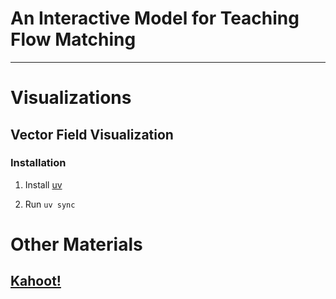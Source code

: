 # An Interactive Model for Teaching Flow Matching
---

# Visualizations
## Vector Field Visualization
### Installation
1. Install [uv](https://docs.astral.sh/uv/getting-started/installation/)

2. Run `uv sync`

# Other Materials
## [Kahoot!](https://create.kahoot.it/share/flow-matching-review/64588368-fba6-4bab-8fe5-37d8038b351c)